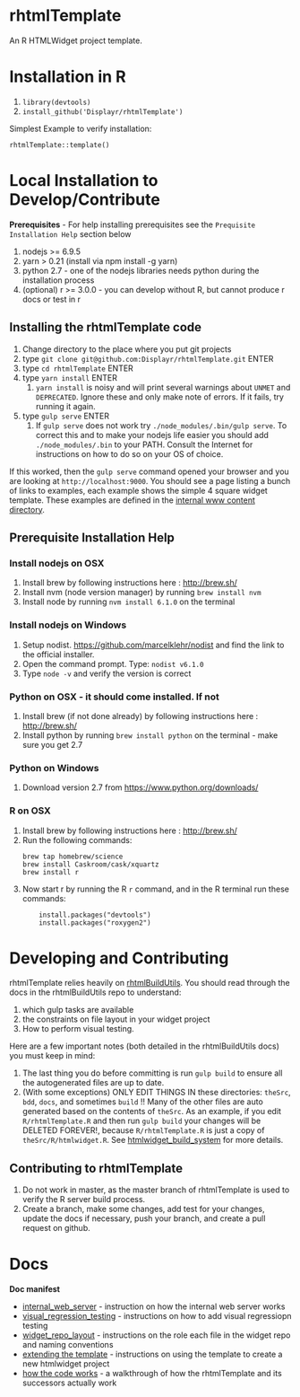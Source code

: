 # rhtmlTemplate

An R HTMLWidget project template.

# Installation in R

1. `library(devtools)`
1. `install_github('Displayr/rhtmlTemplate')`

Simplest Example to verify installation:

```
rhtmlTemplate::template()
```


# Local Installation to Develop/Contribute

**Prerequisites** - For help installing prerequisites see the `Prequisite Installation Help` section below

1. nodejs >= 6.9.5
1. yarn > 0.21 (install via npm install -g yarn)
1. python 2.7 - one of the nodejs libraries needs python during the installation process
1. (optional) r >= 3.0.0 - you can develop without R, but cannot produce r docs or test in r 

## Installing the rhtmlTemplate code

1. Change directory to the place where you put git projects
1. type `git clone git@github.com:Displayr/rhtmlTemplate.git` ENTER
1. type `cd rhtmlTemplate` ENTER
1. type `yarn install` ENTER
    1. `yarn install` is noisy and will print several warnings about `UNMET` and `DEPRECATED`. Ignore these and only make note of errors. If it fails, try running it again.
1. type `gulp serve` ENTER
    1. If `gulp serve` does not work try `./node_modules/.bin/gulp serve`. To correct this and to make your nodejs life easier you should add `./node_modules/.bin` to your PATH. Consult the Internet for instructions on how to do so on your OS of choice.

If this worked, then the `gulp serve` command opened your browser and you are looking at `http://localhost:9000`. You should see a page listing a bunch of links to examples, each example shows the simple 4 square widget template. These examples are defined in the [internal www content directory](theSrc/internal_www/content).

## Prerequisite Installation Help

### Install nodejs on OSX

1. Install brew by following instructions here : http://brew.sh/
1. Install nvm (node version manager) by running `brew install nvm`
1. Install node by running `nvm install 6.1.0` on the terminal

### Install nodejs on Windows

1. Setup nodist. https://github.com/marcelklehr/nodist and find the link to the official installer.
1. Open the command prompt. Type: `nodist v6.1.0`
1. Type `node -v` and verify the version is correct

### Python on OSX - it should come installed. If not

1. Install brew (if not done already) by following instructions here : http://brew.sh/
1. Install python by running `brew install python` on the terminal - make sure you get 2.7

### Python on Windows

1. Download version 2.7 from https://www.python.org/downloads/

### R on OSX

1. Install brew by following instructions here : http://brew.sh/
1. Run the following commands:
    ```
    brew tap homebrew/science
    brew install Caskroom/cask/xquartz
    brew install r
    ```
1. Now start r by running the R `r` command, and in the R terminal run these commands:
    ```
        install.packages("devtools")
        install.packages("roxygen2")
    ```

# Developing and Contributing

rhtmlTemplate relies heavily on [rhtmlBuildUtils](https://github.com/Displayr/rhtmlBuildUtils). You should read through the docs in the rhtmlBuildUtils repo to understand:
 
 1. which gulp tasks are available
 1. the constraints on file layout in your widget project
 1. How to perform visual testing.
 
 Here are a few important notes (both detailed in the rhtmlBuildUtils docs) you must keep in mind:

1. The last thing you do before committing is run `gulp build` to ensure all the autogenerated files are up to date.
2. (With some exceptions) ONLY EDIT THINGS IN these directories: `theSrc`, `bdd`, `docs`, and sometimes `build` !! Many of the other files are auto generated based on the contents of `theSrc`. As an example, if you edit `R/rhtmlTemplate.R` and then run `gulp build` your changes will be DELETED FOREVER!, because `R/rhtmlTemplate.R` is just a copy of `theSrc/R/htmlwidget.R`. See [htmlwidget_build_system](docs/htmlwidget_build_system.md) for more details.

## Contributing to rhtmlTemplate
1. Do not work in master, as the master branch of rhtmlTemplate is used to verify the R server build process.
1. Create a branch, make some changes, add test for your changes, update the docs if necessary, push your branch, and create a pull request on github.

# Docs

**Doc manifest**
* [internal_web_server](https://github.com/Displayr/rhtmlBuildUtils/blob/more-docs/docs/.internal_web_server.md) - instruction on how the internal web server works
* [visual_regression_testing](https://github.com/Displayr/rhtmlBuildUtils/blob/more-docs/docs/.visual_regression_testing.md) - instructions on how to add visual regressiopn testing
* [widget_repo_layout](https://github.com/Displayr/rhtmlBuildUtils/blob/more-docs/docs/.widget_repo_layout.md) - instructions on the role each file in the widget repo and naming conventions
* [extending the template](docs/extending_the_template.md) - instructions on using the template to create a new htmlwidget project
* [how the code works](docs/how_the_code_works.md) - a walkthrough of how the rhtmlTemplate and its successors actually work